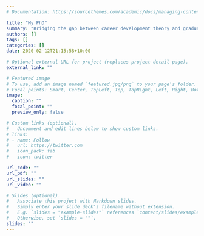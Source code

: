 ```yaml
---
# Documentation: https://sourcethemes.com/academic/docs/managing-content/

title: "My PhD"
summary: "Bridging the gap between career development theory and graduate employability in higher education, to articulate a vision of an integrative pedagogy of careers and employability learning (CEL). The term CEL celebrates the shared objectives of both career education and graduate employability for student agency and success, draws on the theoretical and practical strengths of each, and integrates key pedagogical theories and methods."
authors: []
tags: []
categories: []
date: 2020-02-12T21:15:58+10:00

# Optional external URL for project (replaces project detail page).
external_link: ""

# Featured image
# To use, add an image named `featured.jpg/png` to your page's folder.
# Focal points: Smart, Center, TopLeft, Top, TopRight, Left, Right, BottomLeft, Bottom, BottomRight.
image:
  caption: ""
  focal_point: ""
  preview_only: false

# Custom links (optional).
#   Uncomment and edit lines below to show custom links.
# links:
# - name: Follow
#   url: https://twitter.com
#   icon_pack: fab
#   icon: twitter

url_code: ""
url_pdf: ""
url_slides: ""
url_video: ""

# Slides (optional).
#   Associate this project with Markdown slides.
#   Simply enter your slide deck's filename without extension.
#   E.g. `slides = "example-slides"` references `content/slides/example-slides.md`.
#   Otherwise, set `slides = ""`.
slides: ""
---
```

